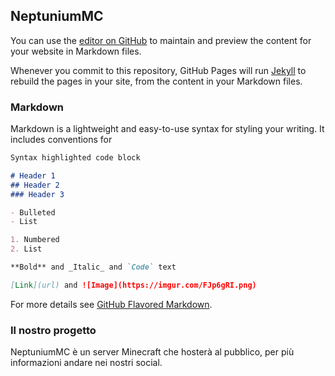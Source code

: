 ## NeptuniumMC

You can use the [editor on GitHub](https://github.com/ScoppyTech/NeptuniumMCSite/edit/gh-pages/index.md) to maintain and preview the content for your website in Markdown files.

Whenever you commit to this repository, GitHub Pages will run [Jekyll](https://jekyllrb.com/) to rebuild the pages in your site, from the content in your Markdown files.

### Markdown

Markdown is a lightweight and easy-to-use syntax for styling your writing. It includes conventions for

```markdown
Syntax highlighted code block

# Header 1
## Header 2
### Header 3

- Bulleted
- List

1. Numbered
2. List

**Bold** and _Italic_ and `Code` text

[Link](url) and ![Image](https://imgur.com/FJp6gRI.png)
```

For more details see [GitHub Flavored Markdown](https://guides.github.com/features/mastering-markdown/).

### Il nostro progetto

NeptuniumMC è un server Minecraft che hosterà al pubblico, per più informazioni andare nei nostri social.


